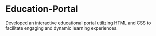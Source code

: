 # Education-Portal
Developed an interactive educational portal utilizing HTML and CSS to facilitate engaging and dynamic learning experiences.
